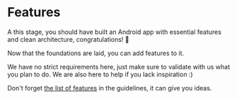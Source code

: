 # Features

A this stage, you should have built an Android app with essential features and clean architecture, congratulations! :tada:

Now that the foundations are laid, you can add features to it.

We have no strict requirements here, just make sure to validate with us what you plan to do. We are also here to help if you lack inspiration :)

Don't forget [the list of features](/android/getting-started/guidelines/functionnal.html#features) in the guidelines, it can give you ideas.

